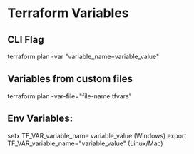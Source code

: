 # Terraform Variables

## CLI Flag
terraform plan -var "variable_name=variable_value"

## Variables from custom files
terraform plan -var-file="file-name.tfvars"

## Env Variables:
setx TF_VAR_variable_name variable_value (Windows)
export TF_VAR_variable_name="variable_value" (Linux/Mac)
